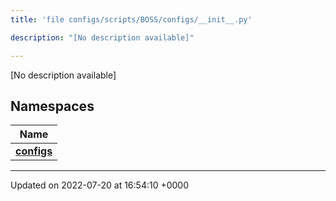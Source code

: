 ```yaml
---
title: 'file configs/scripts/BOSS/configs/__init__.py'

description: "[No description available]"

---
```







[No description available]

## Namespaces

| Name           |
| -------------- |
| **[configs](/documentation/code/namespaces/namespaceconfigs/)**  |






-------------------------------

Updated on 2022-07-20 at 16:54:10 +0000
